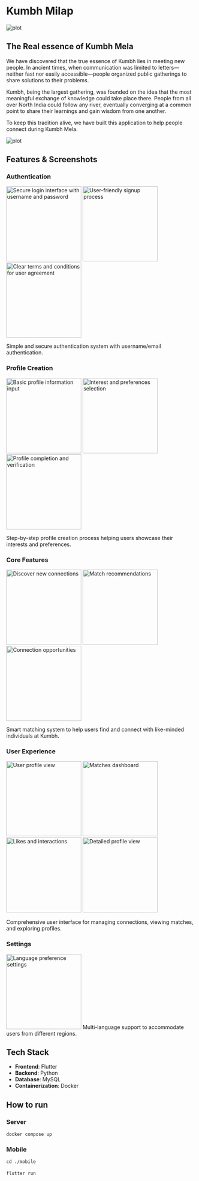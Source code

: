 # Kumbh Milap

![plot](./assets/cover.png)

## The Real essence of Kumbh Mela

We have discovered that the true essence of Kumbh lies in meeting new people. In ancient times, when communication was limited to letters—neither fast nor easily accessible—people organized public gatherings to share solutions to their problems.

Kumbh, being the largest gathering, was founded on the idea that the most meaningful exchange of knowledge could take place there. People from all over North India could follow any river, eventually converging at a common point to share their learnings and gain wisdom from one another.

To keep this tradition alive, we have built this application to help people connect during Kumbh Mela.

![plot](./assets/ganga.png)

## Features & Screenshots

### Authentication
<p float="left">
    <img src="assets/login.jpg" width="200" alt="Secure login interface with username and password" />
    <img src="assets/signup.jpg" width="200" alt="User-friendly signup process" />
    <img src="assets/termsConditions.jpg" width="200" alt="Clear terms and conditions for user agreement" />
</p>
Simple and secure authentication system with username/email authentication.

### Profile Creation
<p float="left">
    <img src="assets/profileCreation.jpg" width="200" alt="Basic profile information input" />
    <img src="assets/profileCreation2.jpg" width="200" alt="Interest and preferences selection" />
    <img src="assets/profileCreation3.jpg" width="200" alt="Profile completion and verification" />
</p>
Step-by-step profile creation process helping users showcase their interests and preferences.

### Core Features
<p float="left">
    <img src="assets/discover.jpg" width="200" alt="Discover new connections" />
    <img src="assets/discover2.jpg" width="200" alt="Match recommendations" />
    <img src="assets/discover3.jpg" width="200" alt="Connection opportunities" />
</p>
Smart matching system to help users find and connect with like-minded individuals at Kumbh.

### User Experience
<p float="left">
    <img src="assets/profile.jpg" width="200" alt="User profile view" />
    <img src="assets/matches.jpg" width="200" alt="Matches dashboard" />
    <img src="assets/likes.jpg" width="200" alt="Likes and interactions" />
    <img src="assets/detailpage.jpg" width="200" alt="Detailed profile view" />
</p>
Comprehensive user interface for managing connections, viewing matches, and exploring profiles.

### Settings
<img src="assets/language.jpg" width="200" alt="Language preference settings" />
Multi-language support to accommodate users from different regions.

## Tech Stack

- **Frontend**: Flutter
- **Backend**: Python
- **Database**: MySQL
- **Containerization**: Docker

## How to run

### Server
`docker compose up`

### Mobile

` cd ./mobile
`
<br>
<br>
`flutter run`
